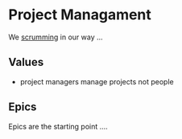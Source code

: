 # Project Managament

We [scrumming](https://www.scrum.org/) in our way ...

## Values

- project managers manage projects not people

## Epics

Epics are the starting point ....
